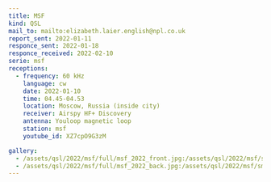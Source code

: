 ```yaml
---
title: MSF
kind: QSL
mail_to: mailto:elizabeth.laier.english@npl.co.uk
report_sent: 2022-01-11
responce_sent: 2022-01-18
responce_received: 2022-02-10
serie: msf
receptions:
  - frequency: 60 kHz
    language: cw
    date: 2022-01-10
    time: 04.45-04.53
    location: Moscow, Russia (inside city)
    receiver: Airspy HF+ Discovery
    antenna: Youloop magnetic loop
    station: msf
    youtube_id: XZ7cpO9G3zM

gallery:
  - /assets/qsl/2022/msf/full/msf_2022_front.jpg:/assets/qsl/2022/msf/small/msf_2022_front.jpg
  - /assets/qsl/2022/msf/full/msf_2022_back.jpg:/assets/qsl/2022/msf/small/msf_2022_back.jpg
---
```

